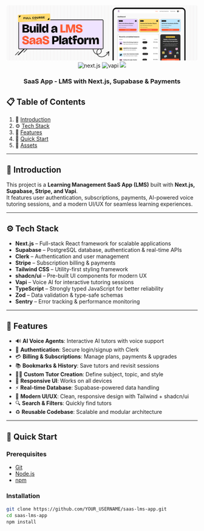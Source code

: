 <div align="center">
  <br />
    <img src="public/readme/hero.png" alt="Project Banner">
  <br />

  <div>
    <img src="https://img.shields.io/badge/-Next.JS-black?style=for-the-badge&logoColor=white&logo=nextdotjs&color=black" alt="next.js" />
    <img src="https://img.shields.io/badge/-Vapi-black?style=for-the-badge&logoColor=white&logo=vapi.com&color=green" alt="vapi" />
    <img src="https://img.shields.io/badge/-Tailwind-00BCFF?style=for-the-badge&logo=tailwind-css&logoColor=white" />
  </div>

  <h3 align="center">SaaS App - LMS with Next.js, Supabase & Payments</h3>
</div>

## 📋 <a name="table">Table of Contents</a>

1. 🤖 [Introduction](#introduction)  
2. ⚙️ [Tech Stack](#tech-stack)  
3. 🔋 [Features](#features)  
4. 🤸 [Quick Start](#quick-start)  
5. 🔗 [Assets](#links)  

---

## <a name="introduction">🤖 Introduction</a>

This project is a **Learning Management SaaS App (LMS)** built with **Next.js, Supabase, Stripe, and Vapi**.  
It features user authentication, subscriptions, payments, AI-powered voice tutoring sessions, and a modern UI/UX for seamless learning experiences.  

---

## <a name="tech-stack">⚙️ Tech Stack</a>

- **Next.js** – Full-stack React framework for scalable applications  
- **Supabase** – PostgreSQL database, authentication & real-time APIs  
- **Clerk** – Authentication and user management  
- **Stripe** – Subscription billing & payments  
- **Tailwind CSS** – Utility-first styling framework  
- **shadcn/ui** – Pre-built UI components for modern UX  
- **Vapi** – Voice AI for interactive tutoring sessions  
- **TypeScript** – Strongly typed JavaScript for better reliability  
- **Zod** – Data validation & type-safe schemas  
- **Sentry** – Error tracking & performance monitoring  

---

## <a name="features">🔋 Features</a>

- 🔊 **AI Voice Agents**: Interactive AI tutors with voice support  
- 🔐 **Authentication**: Secure login/signup with Clerk  
- 💳 **Billing & Subscriptions**: Manage plans, payments & upgrades  
- 📚 **Bookmarks & History**: Save tutors and revisit sessions  
- 👨‍🏫 **Custom Tutor Creation**: Define subject, topic, and style  
- 📱 **Responsive UI**: Works on all devices  
- ⚡ **Real-time Database**: Supabase-powered data handling  
- 🎨 **Modern UI/UX**: Clean, responsive design with Tailwind + shadcn/ui  
- 🔍 **Search & Filters**: Quickly find tutors  
- ♻️ **Reusable Codebase**: Scalable and modular architecture  

---

## <a name="quick-start">🤸 Quick Start</a>

### Prerequisites
- [Git](https://git-scm.com/)  
- [Node.js](https://nodejs.org/en)  
- [npm](https://www.npmjs.com/)  

### Installation
```bash
git clone https://github.com/YOUR_USERNAME/saas-lms-app.git
cd saas-lms-app
npm install
